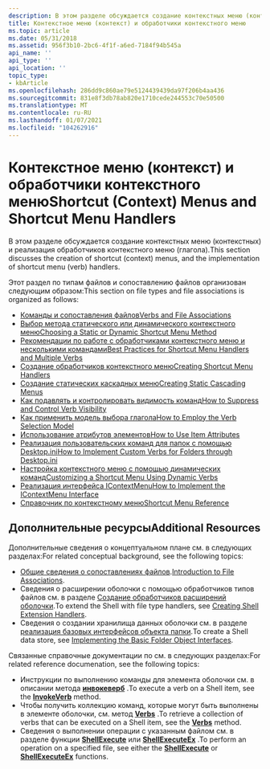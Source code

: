 ```yaml
---
description: В этом разделе обсуждается создание контекстных меню (контекстных) и реализация обработчиков контекстного меню (глагола).
title: Контекстное меню (контекст) и обработчики контекстного меню
ms.topic: article
ms.date: 05/31/2018
ms.assetid: 956f3b10-2bc6-4f1f-a6ed-7184f94b545a
api_name: ''
api_type: ''
api_location: ''
topic_type:
- kbArticle
ms.openlocfilehash: 286dd9c860ae79e5124439439da97f206b4aa436
ms.sourcegitcommit: 831e8f3db78ab820e1710cede244553c70e50500
ms.translationtype: MT
ms.contentlocale: ru-RU
ms.lasthandoff: 01/07/2021
ms.locfileid: "104262916"
---
```

# <a name="shortcut-context-menus-and-shortcut-menu-handlers"></a><span data-ttu-id="a298b-103">Контекстное меню (контекст) и обработчики контекстного меню</span><span class="sxs-lookup"><span data-stu-id="a298b-103">Shortcut (Context) Menus and Shortcut Menu Handlers</span></span>

<span data-ttu-id="a298b-104">В этом разделе обсуждается создание контекстных меню (контекстных) и реализация обработчиков контекстного меню (глагола).</span><span class="sxs-lookup"><span data-stu-id="a298b-104">This section discusses the creation of shortcut (context) menus, and the implementation of shortcut menu (verb) handlers.</span></span>

<span data-ttu-id="a298b-105">Этот раздел по типам файлов и сопоставлению файлов организован следующим образом:</span><span class="sxs-lookup"><span data-stu-id="a298b-105">This section on file types and file associations is organized as follows:</span></span>

-   [<span data-ttu-id="a298b-106">Команды и сопоставления файлов</span><span class="sxs-lookup"><span data-stu-id="a298b-106">Verbs and File Associations</span></span>](fa-verbs.md)
-   [<span data-ttu-id="a298b-107">Выбор метода статического или динамического контекстного меню</span><span class="sxs-lookup"><span data-stu-id="a298b-107">Choosing a Static or Dynamic Shortcut Menu Method</span></span>](shortcut-choose-method.md)
-   [<span data-ttu-id="a298b-108">Рекомендации по работе с обработчиками контекстного меню и несколькими командами</span><span class="sxs-lookup"><span data-stu-id="a298b-108">Best Practices for Shortcut Menu Handlers and Multiple Verbs</span></span>](verbs-best-practices.md)
-   [<span data-ttu-id="a298b-109">Создание обработчиков контекстного меню</span><span class="sxs-lookup"><span data-stu-id="a298b-109">Creating Shortcut Menu Handlers</span></span>](context-menu-handlers.md)
-   [<span data-ttu-id="a298b-110">Создание статических каскадных меню</span><span class="sxs-lookup"><span data-stu-id="a298b-110">Creating Static Cascading Menus</span></span>](creating-static-cascading-menus.md)
-   [<span data-ttu-id="a298b-111">Как подавлять и контролировать видимость команд</span><span class="sxs-lookup"><span data-stu-id="a298b-111">How to Suppress and Control Verb Visibility</span></span>](how-to-suppress-and-control-visibility.md)
-   [<span data-ttu-id="a298b-112">Как применить модель выбора глагола</span><span class="sxs-lookup"><span data-stu-id="a298b-112">How to Employ the Verb Selection Model</span></span>](how-to-employ-the-verb-selection-model.md)
-   [<span data-ttu-id="a298b-113">Использование атрибутов элементов</span><span class="sxs-lookup"><span data-stu-id="a298b-113">How to Use Item Attributes</span></span>](how-to-use-item-attributes.md)
-   [<span data-ttu-id="a298b-114">Реализация пользовательских команд для папок с помощью Desktop.ini</span><span class="sxs-lookup"><span data-stu-id="a298b-114">How to Implement Custom Verbs for Folders through Desktop.ini</span></span>](how-to-implement-custom-verbs-for-folders-through-desktop-ini.md)
-   [<span data-ttu-id="a298b-115">Настройка контекстного меню с помощью динамических команд</span><span class="sxs-lookup"><span data-stu-id="a298b-115">Customizing a Shortcut Menu Using Dynamic Verbs</span></span>](shortcut-menu-using-dynamic-verbs.md)
-   [<span data-ttu-id="a298b-116">Реализация интерфейса IContextMenu</span><span class="sxs-lookup"><span data-stu-id="a298b-116">How to Implement the IContextMenu Interface</span></span>](how-to-implement-the-icontextmenu-interface.md)
-   [<span data-ttu-id="a298b-117">Справочник по контекстному меню</span><span class="sxs-lookup"><span data-stu-id="a298b-117">Shortcut Menu Reference</span></span>](context-menu-reference.md)

## <a name="additional-resources"></a><span data-ttu-id="a298b-118">Дополнительные ресурсы</span><span class="sxs-lookup"><span data-stu-id="a298b-118">Additional Resources</span></span>

<span data-ttu-id="a298b-119">Дополнительные сведения о концептуальном плане см. в следующих разделах:</span><span class="sxs-lookup"><span data-stu-id="a298b-119">For related conceptual background, see the following topics:</span></span>

-   <span data-ttu-id="a298b-120">[Общие сведения о сопоставлениях файлов](fa-intro.md).</span><span class="sxs-lookup"><span data-stu-id="a298b-120">[Introduction to File Associations](fa-intro.md).</span></span>
-   <span data-ttu-id="a298b-121">Сведения о расширении оболочки с помощью обработчиков типов файлов см. в разделе [Создание обработчиков расширений оболочки](handlers.md).</span><span class="sxs-lookup"><span data-stu-id="a298b-121">To extend the Shell with file type handlers, see [Creating Shell Extension Handlers](handlers.md).</span></span>
-   <span data-ttu-id="a298b-122">Сведения о создании хранилища данных оболочки см. в разделе [реализация базовых интерфейсов объекта папки](nse-implement.md).</span><span class="sxs-lookup"><span data-stu-id="a298b-122">To create a Shell data store, see [Implementing the Basic Folder Object Interfaces](nse-implement.md).</span></span>

<span data-ttu-id="a298b-123">Связанные справочные документации по см. в следующих разделах:</span><span class="sxs-lookup"><span data-stu-id="a298b-123">For related reference documenation, see the following topics:</span></span>

-   <span data-ttu-id="a298b-124">Инструкции по выполнению команды для элемента оболочки см. в описании метода [**инвокеверб**](folderitem-invokeverb.md) .</span><span class="sxs-lookup"><span data-stu-id="a298b-124">To execute a verb on a Shell item, see the [**InvokeVerb**](folderitem-invokeverb.md) method.</span></span>
-   <span data-ttu-id="a298b-125">Чтобы получить коллекцию команд, которые могут быть выполнены в элементе оболочки, см. метод [**Verbs**](folderitem-verbs.md) .</span><span class="sxs-lookup"><span data-stu-id="a298b-125">To retrieve a collection of verbs that can be executed on a Shell item, see the [**Verbs**](folderitem-verbs.md) method.</span></span>
-   <span data-ttu-id="a298b-126">Сведения о выполнении операции с указанным файлом см. в разделе функции [**ShellExecute**](/windows/desktop/api/Shellapi/nf-shellapi-shellexecutea) или [**ShellExecuteEx**](/windows/desktop/api/Shellapi/nf-shellapi-shellexecuteexa) .</span><span class="sxs-lookup"><span data-stu-id="a298b-126">To perform an operation on a specified file, see either the [**ShellExecute**](/windows/desktop/api/Shellapi/nf-shellapi-shellexecutea) or [**ShellExecuteEx**](/windows/desktop/api/Shellapi/nf-shellapi-shellexecuteexa) functions.</span></span>

 

 



